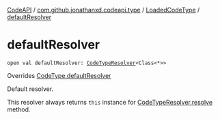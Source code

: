 [CodeAPI](../../index.md) / [com.github.jonathanxd.codeapi.type](../index.md) / [LoadedCodeType](index.md) / [defaultResolver](.)

# defaultResolver

`open val defaultResolver: `[`CodeTypeResolver`](../-code-type-resolver/index.md)`<Class<*>>`

Overrides [CodeType.defaultResolver](../-code-type/default-resolver.md)

Default resolver.

This resolver always returns `this` instance for [CodeTypeResolver.resolve](../-code-type-resolver/resolve.md) method.

